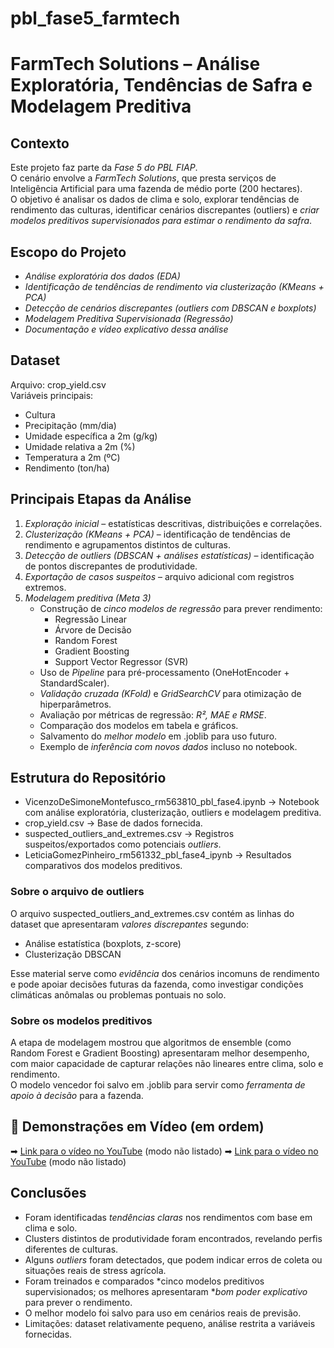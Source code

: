 # pbl_fase5_farmtech

# FarmTech Solutions – Análise Exploratória, Tendências de Safra e Modelagem Preditiva

## Contexto
Este projeto faz parte da *Fase 5 do PBL FIAP*.  
O cenário envolve a *FarmTech Solutions*, que presta serviços de Inteligência Artificial para uma fazenda de médio porte (200 hectares).  
O objetivo é analisar os dados de clima e solo, explorar tendências de rendimento das culturas, identificar cenários discrepantes (outliers) e *criar modelos preditivos supervisionados para estimar o rendimento da safra*.

## Escopo do Projeto
- *Análise exploratória dos dados (EDA)*  
- *Identificação de tendências de rendimento via clusterização (KMeans + PCA)*  
- *Detecção de cenários discrepantes (outliers com DBSCAN e boxplots)*  
- *Modelagem Preditiva Supervisionada (Regressão)*  
- *Documentação e vídeo explicativo dessa análise*

## Dataset
Arquivo: crop_yield.csv  
Variáveis principais:
- Cultura  
- Precipitação (mm/dia)  
- Umidade específica a 2m (g/kg)  
- Umidade relativa a 2m (%)  
- Temperatura a 2m (ºC)  
- Rendimento (ton/ha)  

## Principais Etapas da Análise
1. *Exploração inicial* – estatísticas descritivas, distribuições e correlações.  
2. *Clusterização (KMeans + PCA)* – identificação de tendências de rendimento e agrupamentos distintos de culturas.  
3. *Detecção de outliers (DBSCAN + análises estatísticas)* – identificação de pontos discrepantes de produtividade.  
4. *Exportação de casos suspeitos* – arquivo adicional com registros extremos.  
5. *Modelagem preditiva (Meta 3)*  
   - Construção de *cinco modelos de regressão* para prever rendimento:  
     - Regressão Linear  
     - Árvore de Decisão  
     - Random Forest  
     - Gradient Boosting  
     - Support Vector Regressor (SVR)  
   - Uso de *Pipeline* para pré-processamento (OneHotEncoder + StandardScaler).  
   - *Validação cruzada (KFold)* e *GridSearchCV* para otimização de hiperparâmetros.  
   - Avaliação por métricas de regressão: *R², MAE e RMSE*.  
   - Comparação dos modelos em tabela e gráficos.  
   - Salvamento do *melhor modelo* em .joblib para uso futuro.  
   - Exemplo de *inferência com novos dados* incluso no notebook.  

## Estrutura do Repositório
- VicenzoDeSimoneMontefusco_rm563810_pbl_fase4.ipynb → Notebook com análise exploratória, clusterização, outliers e modelagem preditiva.  
- crop_yield.csv → Base de dados fornecida.  
- suspected_outliers_and_extremes.csv → Registros suspeitos/exportados como potenciais *outliers*.  
- LeticiaGomezPinheiro_rm561332_pbl_fase4_ipynb → Resultados comparativos dos modelos preditivos. 

### Sobre o arquivo de outliers
O arquivo suspected_outliers_and_extremes.csv contém as linhas do dataset que apresentaram *valores discrepantes* segundo:
- Análise estatística (boxplots, z-score)  
- Clusterização DBSCAN  

Esse material serve como *evidência* dos cenários incomuns de rendimento e pode apoiar decisões futuras da fazenda, como investigar condições climáticas anômalas ou problemas pontuais no solo.

### Sobre os modelos preditivos
A etapa de modelagem mostrou que algoritmos de ensemble (como Random Forest e Gradient Boosting) apresentaram melhor desempenho, com maior capacidade de capturar relações não lineares entre clima, solo e rendimento.  
O modelo vencedor foi salvo em .joblib para servir como *ferramenta de apoio à decisão* para a fazenda.  

## 🎥 Demonstrações em Vídeo (em ordem)
➡ [Link para o vídeo no YouTube](https://youtu.be/BuuzKaYh6yI) (modo não listado)
➡ [Link para o vídeo no YouTube](https://youtu.be/8ZvZNoZpl7E) (modo não listado)


## Conclusões
- Foram identificadas *tendências claras* nos rendimentos com base em clima e solo.  
- Clusters distintos de produtividade foram encontrados, revelando perfis diferentes de culturas.  
- Alguns *outliers* foram detectados, que podem indicar erros de coleta ou situações reais de stress agrícola.  
- Foram treinados e comparados *cinco modelos preditivos supervisionados; os melhores apresentaram **bom poder explicativo* para prever o rendimento.  
- O melhor modelo foi salvo para uso em cenários reais de previsão.  
- Limitações: dataset relativamente pequeno, análise restrita a variáveis fornecidas.
